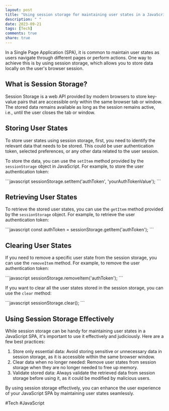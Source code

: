 ```yaml
---
layout: post
title: "Using session storage for maintaining user states in a JavaScript SPA"
description: " "
date: 2023-09-21
tags: [Tech]
comments: true
share: true
---
```


In a Single Page Application (SPA), it is common to maintain user states as users navigate through different pages or perform actions. One way to achieve this is by using session storage, which allows you to store data locally on the user's browser session.

## What is Session Storage?

Session Storage is a web API provided by modern browsers to store key-value pairs that are accessible only within the same browser tab or window. The stored data remains available as long as the session remains active, i.e., until the user closes the tab or window.

## Storing User States

To store user states using session storage, first, you need to identify the relevant data that needs to be stored. This could be user authentication token, selected preferences, or any other data related to the user session.

To store the data, you can use the `setItem` method provided by the `sessionStorage` object in JavaScript. For example, to store the user authentication token:

\`\`\`javascript
sessionStorage.setItem('authToken', 'yourAuthTokenValue');
\`\`\`

## Retrieving User States

To retrieve the stored user states, you can use the `getItem` method provided by the `sessionStorage` object. For example, to retrieve the user authentication token:

\`\`\`javascript
const authToken = sessionStorage.getItem('authToken');
\`\`\`

## Clearing User States

If you need to remove a specific user state from the session storage, you can use the `removeItem` method. For example, to remove the user authentication token:

\`\`\`javascript
sessionStorage.removeItem('authToken');
\`\`\`

If you want to clear all the user states stored in the session storage, you can use the `clear` method:

\`\`\`javascript
sessionStorage.clear();
\`\`\`

## Using Session Storage Effectively

While session storage can be handy for maintaining user states in a JavaScript SPA, it's important to use it effectively and judiciously. Here are a few best practices:

1. Store only essential data: Avoid storing sensitive or unnecessary data in session storage, as it is accessible within the same browser window.
2. Clear data when no longer needed: Remove user states from session storage when they are no longer needed to free up memory.
3. Validate stored data: Always validate the retrieved data from session storage before using it, as it could be modified by malicious users.

By using session storage effectively, you can enhance the user experience of your JavaScript SPA by maintaining user states seamlessly.

#Tech #JavaScript